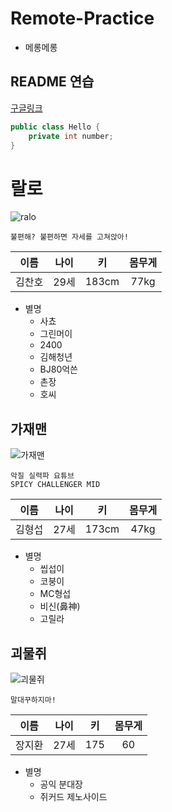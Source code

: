 # Remote-Practice

- 메롱메롱

## README 연습

[구글링크](https://www.naver.com)


``` java
public class Hello {
    private int number;
}
```   

# 랄로

![ralo](https://image.fmkorea.com/files/attach/new/20201129/494354581/2749599807/3230170675/00915d38bcd30921775088cdc59854b8.png)

    불편해? 불편하면 자세를 고쳐앉아!

|이름|나이|키|몸무게|
|:---:|:---:|:---:|:---:|
|김찬호|29세|183cm|77kg|  

* 별명
  - 사쵸
  - 그린머이
  - 2400
  - 김해청년
  - BJ80억쓴
  - 촌장
  - 호씨
    
## 가재맨
![가재맨](https://i.ytimg.com/vi/L7WeXUzX0Qk/hqdefault.jpg?sqp=-oaymwEcCOADEI4CSFXyq4qpAw4IARUAAIhCGAFwAcABBg==&rs=AOn4CLAfC1g1qMoFgaeXiB_qjaCE0j8DAQ)

    악질 실력파 요튜브   
    SPICY CHALLENGER MID

|이름|나이|키|몸무게
|:---:|:---:|:---:|:---:|
|김형섭|27세|173cm|47kg|

* 별명
  - 씹섭이
  - 코붕이
  - MC형섭
  - 비신(鼻神)
  - 고릴라

## 괴물쥐
![괴물쥐](https://blog.kakaocdn.net/dn/Qh5Dv/btqFIHmt1kb/tYUOtqC5gJz1zXUHnVFlT0/img.jpg)

    말대꾸하지마!

|이름|나이|키|몸무게
|:---:|:---:|:---:|:---:|
|장지환|27세|175|60|

* 별명
  - 공익 분대장
  - 쥐커드 제노사이드
        
